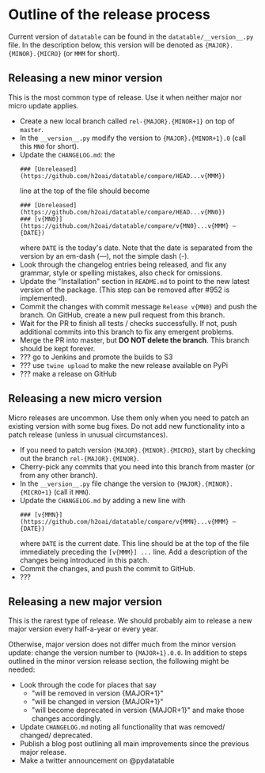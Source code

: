 <!---
  This Source Code Form is subject to the terms of the Mozilla Public
  License, v. 2.0. If a copy of the MPL was not distributed with this
  file, You can obtain one at http://mozilla.org/MPL/2.0/.
-->

# Outline of the release process

Current version of `datatable` can be found in the `datatable/__version__.py`
file. In the description below, this version will be denoted as
`{MAJOR}.{MINOR}.{MICRO}` (or `MMM` for short).


## Releasing a new minor version

This is the most common type of release. Use it when neither major nor micro
update applies.

- Create a new local branch called `rel-{MAJOR}.{MINOR+1}` on top of `master`.
- In the `__version__.py` modify the version to `{MAJOR}.{MINOR+1}.0` (call
  this `MN0` for short).
- Update the `CHANGELOG.md`: the
    ```
    ### [Unreleased](https://github.com/h2oai/datatable/compare/HEAD...v{MMM})
    ```
  line at the top of the file should become
    ```
    ### [Unreleased](https://github.com/h2oai/datatable/compare/HEAD...v{MN0})
    ### [v{MN0}](https://github.com/h2oai/datatable/compare/v{MN0}...v{MMM} — {DATE})
    ```
  where `DATE` is the today's date. Note that the date is separated from the
  version by an em-dash (—), not the simple dash (-).
- Look through the changelog entries being released, and fix any grammar,
  style or spelling mistakes, also check for omissions.
- Update the "Installation" section in `README.md` to point to the new
  latest version of the package. (This step can be removed after #952 is
  implemented).
- Commit the changes with commit message `Release v{MN0}` and push the branch.
  On GitHub, create a new pull request from this branch.
- Wait for the PR to finish all tests / checks successfully. If not, push
  additional commits into this branch to fix any emergent problems.
- Merge the PR into master, but **DO NOT delete the branch**. This branch
  should be kept forever.
- ??? go to Jenkins and promote the builds to S3
- ??? use `twine upload` to make the new release available on PyPi
- ??? make a release on GitHub



## Releasing a new micro version

Micro releases are uncommon. Use them only when you need to patch an existing
version with some bug fixes. Do not add new functionality into a patch release
(unless in unusual circumstances).

- If you need to patch version `{MAJOR}.{MINOR}.{MICRO}`, start by checking out
  the branch `rel-{MAJOR}.{MINOR}`.
- Cherry-pick any commits that you need into this branch from master (or from
  any other branch).
- In the `__version__.py` file change the version to `{MAJOR}.{MINOR}.{MICRO+1}`
  (call it `MMN`).
- Update the `CHANGELOG.md` by adding a new line with
    ```
    ### [v{MMN}](https://github.com/h2oai/datatable/compare/v{MMN}...v{MMM} — {DATE})
    ```
  where `DATE` is the current date. This line should be at the top of the file
  immediately preceding the `[v{MMM}] ...` line. Add a description of the
  changes being introduced in this patch.
- Commit the changes, and push the commit to GitHub.
- ???



## Releasing a new major version

This is the rarest type of release. We should probably aim to release a new
major version every half-a-year or every year.

Otherwise, major version does not differ much from the minor version update:
change the version number to `{MAJOR+1}.0.0`. In addition to steps outlined
in the minor version release section, the following might be needed:

- Look through the code for places that say
  - "will be removed in version {MAJOR+1}"
  - "will be changed in version {MAJOR+1}"
  - "will become deprecated in version {MAJOR+1}"
  and make those changes accordingly.
- Update `CHANGELOG.md` noting all functionality that was removed/ changed/
  deprecated.
- Publish a blog post outlining all main improvements since the previous major
  release.
- Make a twitter announcement on @pydatatable
